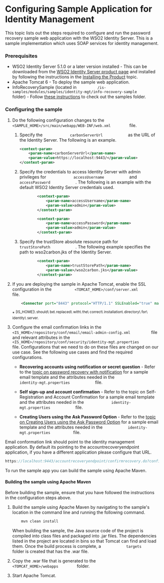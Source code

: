 # Configuring Sample Application for Identity Management

This topic lists out the steps required to configure and run the
password recovery sample web application with the WSO2 Identity
Server. This is a sample implementation which uses SOAP services for
identity management.

### Prerequisites

-   WSO2 Identity Server 5.1.0 or a later version installed - This can
    be downloaded from the [WSO2 Identity Server product
    page](http://wso2.com/products/identity-server/) and installed by
    following the instructions in the [Installing the
    Product](_Installing_the_Product_) topic.
-   Apache Tomcat 6 - To deploy the sample web application.
-   InfoRecoverySample (located in
    `          /is-samples/modules/samples/identity-mgt/info-recovery-sample         `
    folder) - Follow [these instructions](_Downloading_a_Sample_) to
    check out the samples folder.

### Configuring the sample

1.  Do the following configuration changes to the
    `          <SAMPLE_HOME>/src/main/webapp/WEB-INF/web.xml         `
    file.
    1.  Specify the `             carbonServerUrl            ` as the
        URL of the Identity Server. The following is an example.

        ``` xml
        <context-param>
            <param-name>carbonServerUrl</param-name>
            <param-value>https://localhost:9443/</param-value>
        </context-param>
        ```

    2.  Specify the credentials to access Identity Server with admin
        privileges for `             accessUsername            ` and
        `             accessPassword            ` . The following is an
        example with the default WSO2 Identity Server credentials
        used.  

        ``` xml
                <context-param>
                    <param-name>accessUsername</param-name>
                    <param-value>admin</param-value>
                </context-param>
        
                <context-param>
                    <param-name>accessPassword</param-name>
                    <param-value>admin</param-value>
                </context-param>
        ```

    3.  Specify the trustStore absolute resource path for
        `             trustStorePath            ` . The following
        example specifies the path to wso2carbon.jks of the Identity
        Server.

        ``` xml
                <context-param>
                    <param-name>trustStorePath</param-name>
                    <param-value>/wso2carbon.jks</param-value>
                </context-param>
        ```

2.  If you are deploying the sample in Apache Tomcat, enable the SSL
    configuration in the
    `           <TOMCAT_HOME>/conf/server.xml          ` file.

    ``` xml
        <Connector port="8443" protocol="HTTP/1.1" SSLEnabled="true" maxThreads="150" scheme="https" secure="true" clientAuth="false" sslProtocol="TLS" keystoreFile="[IS_HOME]/repository/resources/security/wso2carbon.jks" keystorePass="wso2carbon" />
    ```

    \*
    <sup>\[IS\_HOME\]\ should\ be\ replaced\ with\ the\ correct\ installation\ directory\ for\ identity\ server.</sup>

3.  Configure the email confirmation links in the
    `           <IS_HOME>/repository/conf/email/email-admin-config.xml          `
    file and relevant attributes in the
    `           <IS_HOME>/repository/conf/security/identity-mgt.properties          `
    file. Configurations that we need to do on these files are changed
    on our use case. See the following use cases and find the required
    configurations.

    -   **Recovering accounts using notification or secret question** -
        Refer to the [topic on password recovery with
        notification](_Password_Recovery_) for a sample email template
        and the attributes needed in the
        `             identity-mgt.properties            ` file.

    -   **Self sign-up and account confirmation** - Refer to the topic
        on Self-Registration and Account Confirmation for a sample email
        template and the attributes needed in the
        `             identity-mgt.properties            ` file.

    -   **Creating Users using the Ask Password Option** - Refer to the
        [topic on Creating Users using the Ask Password
        Option](_Creating_Users_Using_the_Ask_Password_Option_) for a
        sample email template and the attributes needed in the
        `            identity-mgt.properties           ` file.

Email conformation link should point to the identity management
application. By default its pointing to the accountrecoveryendpoint
application, if you have a different application please configure that
URL.

``` java
https://localhost:9443/accountrecoveryendpoint/confirmrecovery.do?confirmation={{confirmation-code}}&amp;userstoredomain={{userstore-domain}}&amp;username={{url:user-name}}&amp;tenantdomain={{tenant-domain}}
```

To run the sample app you can build the sample using Apache Maven.

#### Building the sample using Apache Maven

Before building the sample, ensure that you have followed the
instructions in the configuration steps above.

1.  Build the sample using Apache Maven by navigating to the sample's
    location in the command line and running the following command.

    ``` java
        mvn clean install
    ```

    When building the sample, the Java source code of the project is
    compiled into class files and packaged into .jar files. The
    dependencies listed in the project are located in bins so that
    Tomcat can find and load them. Once the build process is complete, a
    `            targets           ` folder is created that has the .war
    file.

2.  Copy the .war file that is generated to the
    `          <TOMCAT_HOME>/webapps         ` folder.
3.  Start Apache Tomcat.  
      
